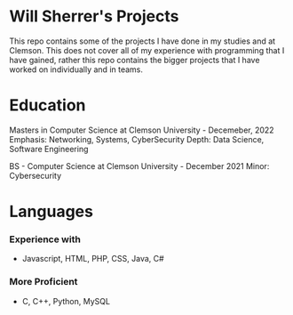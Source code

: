 # Will Sherrer's Projects
This repo contains some of the projects I have done in my studies and at Clemson. 
This does not cover all of my experience with programming that I have gained, rather
this repo contains the bigger projects that I have worked on individually and in teams.

# Education
Masters in Computer Science at Clemson University - Decemeber, 2022
Emphasis: Networking, Systems, CyberSecurity
Depth: Data Science, Software Engineering

BS - Computer Science at Clemson University - December 2021
Minor: Cybersecurity

# Languages
### Experience with
* Javascript, HTML, PHP, CSS, Java, C#
### More Proficient
* C, C++, Python, MySQL
